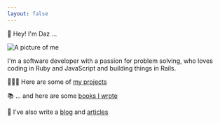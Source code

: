 ```yaml
---
layout: false
---
```


<p class="gradient-text display-l text-center display-block">👋 Hey! I'm Daz ...</p>

<img src="/images/muppet.webp" alt="A picture of me" class="daz dropshadow">

I'm a software developer with a passion for problem solving, who loves coding in Ruby and JavaScript and building things in Rails.

👨🏼‍💻 Here are some of [my projects](/projects)

📚 ... and here are some [books I wrote](/books)

📝 I've also write a [blog](/blog) and [ articles](https://www.sitepoint.com/author/djones/)